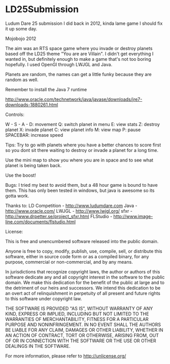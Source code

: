 LD25Submission
==============

Ludum Dare 25 submission I did back in 2012, kinda lame game I should fix it up some day.

Mojobojo 2012

The aim was an RTS space game where you invade or destroy planets based off the LD25 theme "You are are Villain".
I didn't get everything I wanted in, but definitely enough to make a game that's not too boring hopefully.
I used OpenGl through LWJGL and Java.

Planets are random, the names can get a little funky because they are random as well.

Remember to install the Java 7 runtime

http://www.oracle.com/technetwork/java/javase/downloads/jre7-downloads-1880261.html

Controls:

W - S - A - D: movement
Q: switch planet in menu
E: view stats
Z: destroy planet
X: invade planet
C: view planet info
M: view map
P: pause
SPACEBAR: increase speed

Tips:
Try to go with planets where you have a better chances to score first so you dont
sit there waiting to destroy or invade a planet for a long time.

Use the mini map to show you where you are in space and to see what planet is being
taken back.

Use the boost!

Bugs:
I tried my best to avoid them, but a 48 hour game is bound to have them.
This has only been tested in windows, but java is awesome so its gotta work.

Thanks to:
LD Competition - http://www.ludumdare.com
Java - http://www.oracle.com/
LWJGL - http://www.lwjgl.org/
sfxr - http://www.drpetter.se/project_sfxr.html
FLStudio - http://www.image-line.com/documents/flstudio.html

License:

This is free and unencumbered software released into the public domain.

Anyone is free to copy, modify, publish, use, compile, sell, or
distribute this software, either in source code form or as a compiled
binary, for any purpose, commercial or non-commercial, and by any
means.

In jurisdictions that recognize copyright laws, the author or authors
of this software dedicate any and all copyright interest in the
software to the public domain. We make this dedication for the benefit
of the public at large and to the detriment of our heirs and
successors. We intend this dedication to be an overt act of
relinquishment in perpetuity of all present and future rights to this
software under copyright law.

THE SOFTWARE IS PROVIDED "AS IS", WITHOUT WARRANTY OF ANY KIND,
EXPRESS OR IMPLIED, INCLUDING BUT NOT LIMITED TO THE WARRANTIES OF
MERCHANTABILITY, FITNESS FOR A PARTICULAR PURPOSE AND NONINFRINGEMENT.
IN NO EVENT SHALL THE AUTHORS BE LIABLE FOR ANY CLAIM, DAMAGES OR
OTHER LIABILITY, WHETHER IN AN ACTION OF CONTRACT, TORT OR OTHERWISE,
ARISING FROM, OUT OF OR IN CONNECTION WITH THE SOFTWARE OR THE USE OR
OTHER DEALINGS IN THE SOFTWARE.

For more information, please refer to <http://unlicense.org/>

